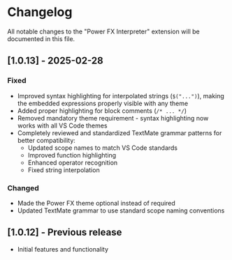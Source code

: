 # Changelog

All notable changes to the "Power FX Interpreter" extension will be documented in this file.

## [1.0.13] - 2025-02-28

### Fixed
- Improved syntax highlighting for interpolated strings (`$("...")`), making the embedded expressions properly visible with any theme
- Added proper highlighting for block comments (`/* ... */`)
- Removed mandatory theme requirement - syntax highlighting now works with all VS Code themes
- Completely reviewed and standardized TextMate grammar patterns for better compatibility:
  - Updated scope names to match VS Code standards
  - Improved function highlighting
  - Enhanced operator recognition
  - Fixed string interpolation

### Changed
- Made the Power FX theme optional instead of required
- Updated TextMate grammar to use standard scope naming conventions

## [1.0.12] - Previous release

- Initial features and functionality